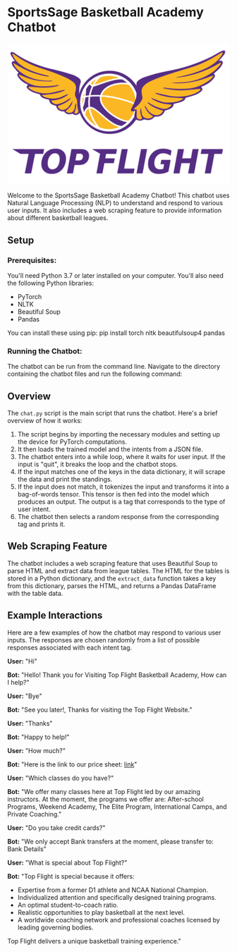 # SportsSage Basketball Academy Chatbot

![Top Flight Basketball Academy Logo](tf_logo.png)

Welcome to the SportsSage Basketball Academy Chatbot! This chatbot uses Natural Language Processing (NLP) to understand and respond to various user inputs. It also includes a web scraping feature to provide information about different basketball leagues.

## Setup

### Prerequisites:

You'll need Python 3.7 or later installed on your computer. You'll also need the following Python libraries:

- PyTorch
- NLTK
- Beautiful Soup
- Pandas

You can install these using pip: pip install torch nltk beautifulsoup4 pandas

### Running the Chatbot:

The chatbot can be run from the command line. Navigate to the directory containing the chatbot files and run the following command:

## Overview

The `chat.py` script is the main script that runs the chatbot. Here's a brief overview of how it works:

1. The script begins by importing the necessary modules and setting up the device for PyTorch computations.
2. It then loads the trained model and the intents from a JSON file.
3. The chatbot enters into a while loop, where it waits for user input. If the input is "quit", it breaks the loop and the chatbot stops.
4. If the input matches one of the keys in the data dictionary, it will scrape the data and print the standings.
5. If the input does not match, it tokenizes the input and transforms it into a bag-of-words tensor. This tensor is then fed into the model which produces an output. The output is a tag that corresponds to the type of user intent.
6. The chatbot then selects a random response from the corresponding tag and prints it.

## Web Scraping Feature

The chatbot includes a web scraping feature that uses Beautiful Soup to parse HTML and extract data from league tables. The HTML for the tables is stored in a Python dictionary, and the `extract_data` function takes a key from this dictionary, parses the HTML, and returns a Pandas DataFrame with the table data.

## Example Interactions

Here are a few examples of how the chatbot may respond to various user inputs. The responses are chosen randomly from a list of possible responses associated with each intent tag.

**User:** "Hi"

**Bot:** "Hello! Thank you for Visiting Top Flight Basketball Academy, How can I help?"

**User:** "Bye"

**Bot:** "See you later!, Thanks for visiting the Top Flight Website."

**User:** "Thanks"

**Bot:** "Happy to help!"

**User:** "How much?"

**Bot:** "Here is the link to our price sheet: [link](URL_HERE)"

**User:** "Which classes do you have?"

**Bot:** "We offer many classes here at Top Flight led by our amazing instructors. At the moment, the programs we offer are: After-school Programs, Weekend Academy, The Elite Program, International Camps, and Private Coaching."

**User:** "Do you take credit cards?"

**Bot:** "We only accept Bank transfers at the moment, please transfer to: Bank Details"

**User:** "What is special about Top Flight?"

**Bot:** "Top Flight is special because it offers:

- Expertise from a former D1 athlete and NCAA National Champion.
- Individualized attention and specifically designed training programs.
- An optimal student-to-coach ratio.
- Realistic opportunities to play basketball at the next level.
- A worldwide coaching network and professional coaches licensed by leading governing bodies.

Top Flight delivers a unique basketball training experience."
